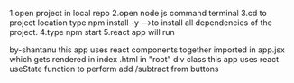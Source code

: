 1.open project in local repo
2.open node js command terminal
3.cd to project location
type npm install -y -->to install all dependencies of the project.
4.type npm start
5.react app will run



by-shantanu
this app uses react components together imported in app.jsx which gets rendered in index .html in "root" div class
this app uses react useState function to perform add /subtract from buttons
